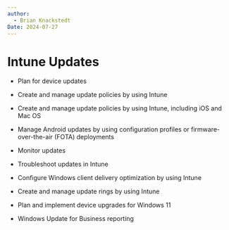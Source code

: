 ```yaml
---
author: 
  - Brian Knackstedt
Date: 2024-07-27
---
```

# Intune Updates

- Plan for device updates

- Create and manage update policies by using Intune

- Create and manage update policies by using Intune, including iOS and Mac OS

- Manage Android updates by using configuration profiles or firmware-over-the-air (FOTA) deployments

- Monitor updates

- Troubleshoot updates in Intune

- Configure Windows client delivery optimization by using Intune

- Create and manage update rings by using Intune

- Plan and implement device upgrades for Windows 11

- Windows Update for Business reporting

